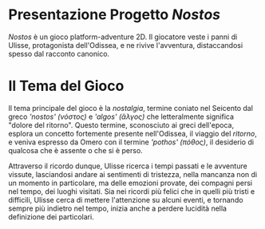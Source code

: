 # Presentazione Progetto *Nostos*

*Nostos* è un gioco platform-adventure 2D.
Il giocatore veste i panni di Ulisse, protagonista dell'Odissea, e ne rivive l'avventura, distaccandosi spesso dal racconto canonico.

# **Il Tema del Gioco**

Il tema principale del gioco è la *nostalgia*, termine coniato nel Seicento dal greco *'nostos' (νόστος)* e *'algos' (ἄλγος)* che letteralmente significa "dolore del ritorno". Questo termine, sconosciuto ai greci dell'epoca, esplora un concetto fortemente presente nell'Odissea, il viaggio del *ritorno*, e veniva espresso da Omero con il termine *'pothos' (πόθος)*, il desiderio di qualcosa che è assente o che si è perso.

Attraverso il ricordo dunque, Ulisse ricerca i tempi passati e le avventure vissute, lasciandosi andare ai sentimenti di tristezza, nella mancanza non di un momento in particolare, ma delle emozioni provate, dei compagni persi nel tempo, dei luoghi visitati. Sia nei ricordi più felici che in quelli più tristi e difficili, Ulisse cerca di mettere l'attenzione su alcuni eventi, e tornando sempre più indietro nel tempo, inizia anche a perdere lucidità nella definizione dei particolari.
